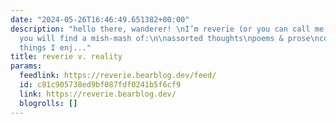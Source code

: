 ```yaml
---
date: "2024-05-26T16:46:49.651382+00:00"
description: "hello there, wanderer! \nI’m reverie (or you can call me eve).\nhere
  you will find a mish-mash of:\n\nassorted thoughts\npoems & prose\ncollections of
  things I enj..."
title: reverie v. reality
params:
  feedlink: https://reverie.bearblog.dev/feed/
  id: c81c905738ed9bf087fdf0241b5f6cf9
  link: https://reverie.bearblog.dev/
  blogrolls: []
---
```

